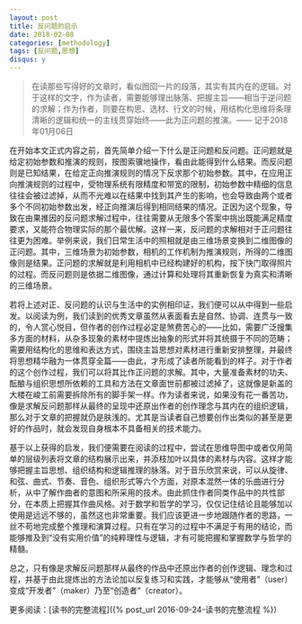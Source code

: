 ```yaml
---
layout: post
title: 反问题的启示
date: 2018-02-08
categories: [methodology]
tags: [反问题,思想]
disqus: y
---
```


> 在读那些写得好的文章时，看似囫囵一片的段落，其实有其内在的逻辑。对于这样的文字，作为读者，需要能够理出脉落、把握主旨——相当于逆问题的求解；作为作者，则要在构思、选材、行文的时候，用结构化思维将条理清晰的逻辑和统一的主线贯穿始终——此为正问题的推演。—— 记于2018年01月06日

在开始本文正式内容之前，首先简单介绍一下什么是正问题和反问题。正问题就是给定初始参数和推演的规则，按图索骥地操作，看由此能得到什么结果。而反问题则是已知结果，在给定正向推演规则的情况下反求那个初始参数。其中，在应用正向推演规则的过程中，受物理系统有限精度和带宽的限制，初始参数中精细的信息往往会被过滤掉，从而不光难以在结果中找到其产生的影响，也会导致由两个或者多个不同初始参数出发，经正向推演后得到相同结果的情况。正因为这个现象，导致在由果推因的反问题求解过程中，往往需要从无限多个答案中挑出既能满足精度要求，又能符合物理实际的那个最优解。这样一来，反问题的求解相对于正问题往往更为困难。举例来说，我们日常生活中的照相就是由三维场景变换到二维图像的正问题。其中，三维场景为初始参数，相机的工作机制为推演规则，所得的二维图像则是结果。正问题的求解就是利用相机中已经构建好的机构，按下快门取得照片的过程。而反问题则是依据二维图像，通过计算和处理将其重新恢复为真实和清晰的三维场景。

若将上述对正、反问题的认识与生活中的实例相印证，我们便可以从中得到一些启发。以阅读为例，我们读到的优秀文章虽然从表面看去是自然、协调、连贯与一致的，令人赏心悦目，但作者的创作过程必定是煞费苦心的——比如，需要广泛搜集多方面的材料，从杂多现象的素材中提炼出抽象的形式并将其统摄于不同的范畴；需要用结构化的思维和表达方式，围绕主旨思想对素材进行重新安排整理，并最终将思想精华融为一体贯穿全篇——由此，才形成了读者所能看到的样子。对于作者的这个创作过程，我们可以将其比作正问题的求解。其中，大量准备素材的功夫、酝酿与组织思想所依赖的工具和方法在文章面世前都被过滤掉了，这就像是新盖的大楼在峻工前需要拆除所有的脚手架一样。作为读者来说，如果没有花一番苦功，像是求解反问题那样从最终的呈现中还原出作者的创作理念与其内在的组织逻辑，那么对于文章的把握就仍是肤浅的。尤其是当读者自己想要创作出类似的甚至是更好的作品时，就会发现自身根本不具备相关的技术能力。

基于以上获得的启发，我们便需要在阅读的过程中，尝试在思维导图中或者仅用简单的层级列表将文章的结构展示出来，并添枝加叶以具体的素材与内容。这样才能够把握主旨思想、组织结构和逻辑推理的脉落。对于音乐欣赏来说，可以从旋律、和弦、曲式、节奏、音色、组织形式等六个方面，对原本混然一体的乐曲进行分析，从中了解作曲者的意图和所采用的技术。由此抓住作者同类作品中的共性部分，在本质上把握其作曲风格。对于数学和哲学的学习，仅仅记住结论且能够加以使用是远远不够的，虽然这也非常重要。我们应该更进一步地跟随作者的思路，一丝不苟地完成整个推理和演算过程。只有在学习的过程中不满足于有用的结论，而能够推及到“没有实用价值”的纯粹理性与逻辑，才有可能把握和掌握数学与哲学的精髓。

总之，只有像是求解反问题那样从最终的作品中还原出作者的创作逻辑、理念和过程，并基于由此提炼出的方法论加以反复练习和实践，才能够从“使用者”（user）变成“开发者”（maker）乃至“创造者”（creator）。

更多阅读：[读书的完整流程]({% post_url 2016-09-24-读书的完整流程 %})
